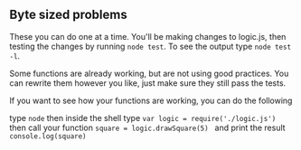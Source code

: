 ## Byte sized problems

These you can do one at a time. You'll be making changes to logic.js,
then testing the changes by running ```node test```. To see the output type
```node test -l```.

Some functions are already working, but are not using good practices. You can rewrite
them however you like, just make sure they still pass the tests.

If you want to see how your functions are working, you can do the following

type ```node```
then inside the shell type ```var logic = require('./logic.js') ```
then call your function ```square = logic.drawSquare(5) ```
and print the result ```console.log(square) ```
